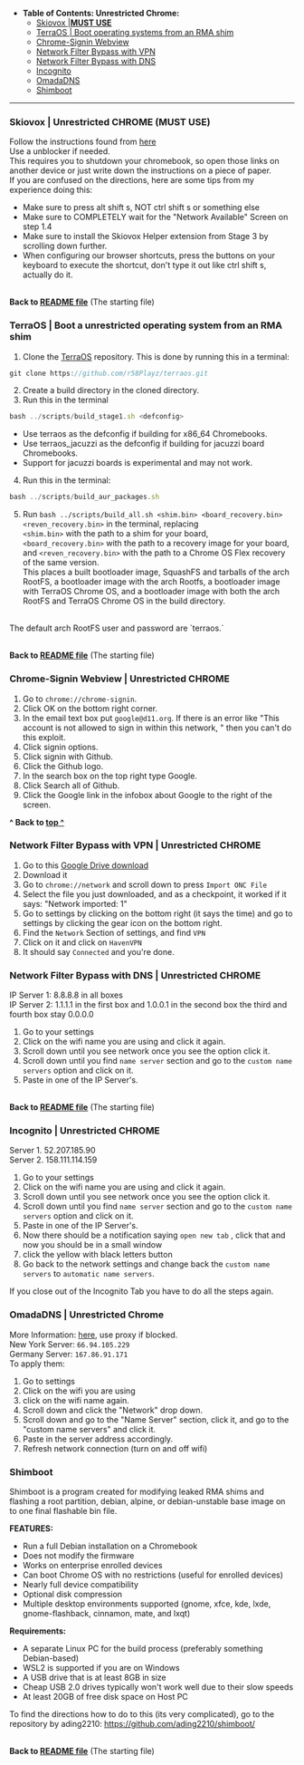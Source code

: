   * **Table of Contents: Unrestricted Chrome:**
     - [Skiovox |**MUST USE**](#skiovox--unrestricted-chrome-must-use)
     - [TerraOS | Boot operating systems from an RMA shim](#terraos--boot-a-unrestricted-operating-system-from-an-rma-shim
)
     - [Chrome-Signin Webview](#chrome-signin-webview--unrestricted-chrome)
     - [Network Filter Bypass with VPN](#network-filter-bypass-with-vpn--unrestricted-chrome)
     - [Network Filter Bypass with DNS](#network-filter-bypass-with-dns--unrestricted-chrome)
     - [Incognito](#incognito--unrestricted-chrome)
     - [OmadaDNS](#omadadns--unrestricted-chrome)
     - [Shimboot](#shimboot)
  ---
### Skiovox | Unrestricted CHROME (MUST USE)
Follow the instructions found from [here](https://chrose.netlify.app/detail/skiovox/)<br>
Use a unblocker if needed. <br>
This requires you to shutdown your chromebook, so open those links on another device or just write down the instructions on a piece of paper. <br>
If you are confused on the directions, here are some tips from my experience doing this: <br>
- Make sure to press alt shift s, NOT ctrl shift s or something else
- Make sure to COMPLETELY wait for the "Network Available" Screen on step 1.4
- Make sure to install the Skiovox Helper extension from Stage 3 by scrolling down further. 
- When configuring our browser shortcuts, press the buttons on your keyboard to execute the shortcut, don't type it out like ctrl shift s, actually do it.

<br> **Back to [README file](https://github.com/wea-f/ByePassHub/blob/main/Exploits/README.md)** (The starting file)

### TerraOS | Boot a unrestricted operating system from an RMA shim
1. Clone the [TerraOS](https://github.com/r58Playz/terraos) repository. This is done by running this in a terminal:
```js
git clone https://github.com/r58Playz/terraos.git
```
2. Create a build directory in the cloned directory.
3. Run this in the terminal
```js
bash ../scripts/build_stage1.sh <defconfig>
```
 - Use terraos as the defconfig if building for x86_64 Chromebooks.
 - Use terraos_jacuzzi as the defconfig if building for jacuzzi board Chromebooks.
 - Support for jacuzzi boards is experimental and may not work.
4. Run this in the terminal:
```js
bash ../scripts/build_aur_packages.sh
```
5. Run `bash ../scripts/build_all.sh <shim.bin> <board_recovery.bin> <reven_recovery.bin>` in the terminal, replacing<br>
`<shim.bin>` with the path to a shim for your board, <br>
`<board_recovery.bin>` with the path to a recovery image for your board, <br>
and `<reven_recovery.bin>` with the path to a Chrome OS Flex recovery of the same version. <br>
This places a built bootloader image, SquashFS and tarballs of the arch RootFS, a bootloader image with the arch Rootfs, a bootloader image with TerraOS Chrome OS, and a bootloader image with both the arch RootFS and TerraOS Chrome OS in the build directory.
<br>
The default arch RootFS user and password are `terraos.`

<br> **Back to [README file](https://github.com/wea-f/ByePassHub/blob/main/Exploits/README.md)** (The starting file)

### Chrome-Signin Webview | Unrestricted CHROME
1. Go to ```chrome://chrome-signin```.
2. Click OK on the bottom right corner.
3. In the email text box put `google@d11.org`. If there is an error like "This account is not allowed to sign in within this network, " then you can't do this exploit.
4. Click signin options.
5. Click signin with Github.
6. Click the Github logo.
7. In the search box on the top right type Google.
8. Click Search all of Github.
9. Click the Google link in the infobox about Google to the right of the screen.

**^ Back to [top ^](https://github.com/wea-f/ByePassHub/blob/main/Exploits/Exploits%5CBypasses.md#table-of-contents-scroll-down)**


### Network Filter Bypass with VPN | Unrestricted CHROME 
1. Go to this [Google Drive download](https://drive.google.com/file/d/1MGVFf8d9pww0M2bO9ogxQX1LyR1y6zc_/view)
2. Download it
3. Go to `chrome://network` and scroll down to press `Import ONC File`
4. Select the file you just downloaded, and as a checkpoint, it worked if it says: "Network imported: 1"
5. Go to settings by clicking on the bottom right (it says the time) and go to settings by clicking the gear icon on the bottom right.
6. Find the `Network` Section of settings, and find `VPN`
7. Click on it and click on `HavenVPN`
8. It should say `Connected` and you're done.
   
### Network Filter Bypass with DNS | Unrestricted CHROME 
IP Server 1: 8.8.8.8 in all boxes <br>
IP Server 2: 1.1.1.1 in the first box and 1.0.0.1 in the second box the third and fourth box stay 0.0.0.0 <br>
1. Go to your settings
2. Click on the wifi name you are using and click it again.
3. Scroll down until you see network once you see the option click it.
4. Scroll down until you find `name server` section and go to the `custom name servers` option and click on it.
5. Paste in one of the IP Server's.

<br> **Back to [README file](https://github.com/wea-f/ByePassHub/blob/main/Exploits/README.md)** (The starting file)

### Incognito | Unrestricted CHROME
Server 1. 52.207.185.90 <br>
Server 2. 158.111.114.159 <br>
1. Go to your settings
2. Click on the wifi name you are using and click it again.
3. Scroll down until you see network once you see the option click it.
4. Scroll down until you find `name server` section and go to the `custom name servers` option and click on it.
5. Paste in one of the IP Server's.
6. Now there should be a notification saying `open new tab` , click that and now you should be in a small window
7. click the yellow with black letters button
8. Go back to the network settings and change back the `custom name servers` to `automatic name servers`.

If you close out of the Incognito Tab you have to do all the steps again.

### OmadaDNS | Unrestricted Chrome
More Information: [here](https://chrose.netlify.app/detail/omadadns/), use proxy if blocked. <br>
New York Server: `66.94.105.229` <br>
Germany Server: `167.86.91.171` <br>
To apply them:
1. Go to settings
2. Click on the wifi you are using
3. click on the wifi name again.
4. Scroll down and click the "Network" drop down.
5. Scroll down and go to the "Name Server" section, click it, and go to the "custom name servers" and click it.
6. Paste in the server address accordingly.
7. Refresh network connection (turn on and off wifi)

 ### Shimboot
Shimboot is a program created for modifying leaked RMA shims and flashing a root partition, debian, alpine, or debian-unstable base image on to one final flashable bin file. <br>

**FEATURES:** 
- Run a full Debian installation on a Chromebook
- Does not modify the firmware
- Works on enterprise enrolled devices
- Can boot Chrome OS with no restrictions (useful for enrolled devices)
- Nearly full device compatibility
- Optional disk compression
- Multiple desktop environments supported (gnome, xfce, kde, lxde, gnome-flashback, cinnamon, mate, and lxqt) <br>

**Requirements:**
- A separate Linux PC for the build process (preferably something Debian-based)
- WSL2 is supported if you are on Windows
- A USB drive that is at least 8GB in size
- Cheap USB 2.0 drives typically won't work well due to their slow speeds
- At least 20GB of free disk space on Host PC

To find the directions how to do to this (its very complicated), go to the repository by ading2210: https://github.com/ading2210/shimboot/ <br>



<br> **Back to [README file](https://github.com/wea-f/ByePassHub/blob/main/Exploits/README.md)** (The starting file)
